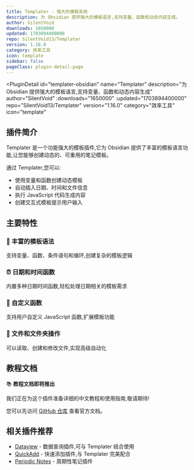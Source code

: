 ```yaml
---
title: Templater - 强大的模板系统
description: 为 Obsidian 提供强大的模板语言,支持变量、函数和动态内容生成。
author: SilentVoid
downloads: 1650000
updated: 1703894400000
repo: SilentVoid13/Templater
version: 1.16.0
category: 效率工具
icon: template
sidebar: false
pageClass: plugin-detail-page
---
```


<PluginDetail
  id="templater-obsidian"
  name="Templater"
  description="为 Obsidian 提供强大的模板语言,支持变量、函数和动态内容生成"
  author="SilentVoid"
  :downloads="1650000"
  :updated="1703894400000"
  repo="SilentVoid13/Templater"
  version="1.16.0"
  category="效率工具"
  icon="template"
>

## 插件简介

Templater 是一个功能强大的模板插件,它为 Obsidian 提供了丰富的模板语言功能,让您能够创建动态的、可重用的笔记模板。

通过 Templater,您可以:

- 使用变量和函数创建动态模板
- 自动插入日期、时间和文件信息
- 执行 JavaScript 代码生成内容
- 创建交互式模板提示用户输入

## 主要特性

### 📝 丰富的模板语法
支持变量、函数、条件语句和循环,创建复杂的模板逻辑

### ⏰ 日期和时间函数
内置多种日期时间函数,轻松处理日期相关的模板需求

### 🔧 自定义函数
支持用户自定义 JavaScript 函数,扩展模板功能

### 🎯 文件和文件夹操作
可以读取、创建和修改文件,实现高级自动化

## 教程文档

📚 **教程文档即将推出**

我们正在为这个插件准备详细的中文教程和使用指南,敬请期待!

您可以先访问 [GitHub 仓库](https://github.com/SilentVoid13/Templater) 查看官方文档。

## 相关插件推荐

- [Dataview](/zh/plugins/dataview.html) - 数据查询插件,可与 Templater 结合使用
- [QuickAdd](/zh/plugins/quickadd.html) - 快速添加插件,与 Templater 完美配合
- [Periodic Notes](/zh/plugins/periodic-notes.html) - 周期性笔记插件

</PluginDetail>

